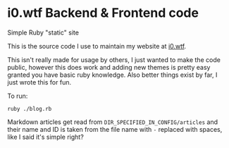 # i0.wtf Backend & Frontend code

Simple Ruby "static" site

This is the source code I use to maintain my website at [i0.wtf](https://i0.wtf/).

This isn't really made for usage by others, I just wanted to make the code public, however this does work and adding new themes is pretty easy granted you have basic ruby knowledge. Also better things exist by far, I just wrote this for fun.

To run:
```shell script
ruby ./blog.rb
```

Markdown articles get read from `DIR_SPECIFIED_IN_CONFIG/articles` and their name and ID is taken from the file name with `-` replaced with spaces, like I said it's simple right? 
